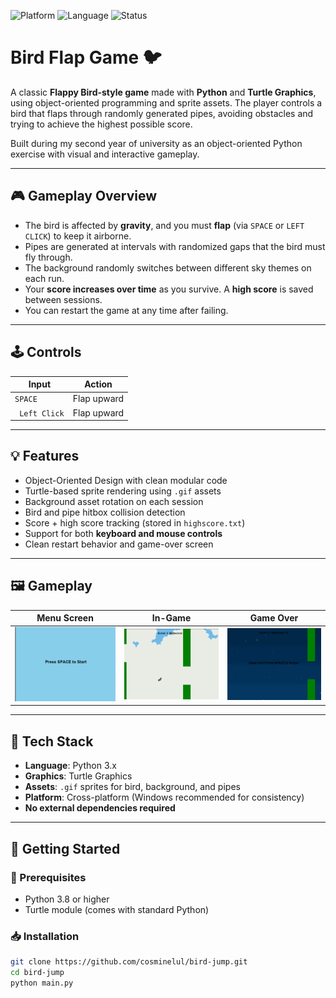 ![Platform](https://img.shields.io/badge/platform-Windows-blue.svg)
![Language](https://img.shields.io/badge/language-Python-blue.svg)
![Status](https://img.shields.io/badge/status-finished-success)
# Bird Flap Game 🐦

A classic **Flappy Bird-style game** made with **Python** and **Turtle Graphics**, using object-oriented programming and sprite assets. The player controls a bird that flaps through randomly generated pipes, avoiding obstacles and trying to achieve the highest possible score.

Built during my second year of university as an object-oriented Python exercise with visual and interactive gameplay.

---

## 🎮 Gameplay Overview

- The bird is affected by **gravity**, and you must **flap** (via `SPACE` or `LEFT CLICK`) to keep it airborne.
- Pipes are generated at intervals with randomized gaps that the bird must fly through.
- The background randomly switches between different sky themes on each run.
- Your **score increases over time** as you survive. A **high score** is saved between sessions.
- You can restart the game at any time after failing.

---

## 🕹 Controls

| Input        | Action               |
|--------------|----------------------|
| `SPACE`      | Flap upward          |
|` Left Click`   | Flap upward          |

---

## 💡 Features

- Object-Oriented Design with clean modular code
- Turtle-based sprite rendering using `.gif` assets
- Background asset rotation on each session
- Bird and pipe hitbox collision detection
- Score + high score tracking (stored in `highscore.txt`)
- Support for both **keyboard and mouse controls**
- Clean restart behavior and game-over screen

---

## 🖼 Gameplay

| Menu Screen                          | In-Game                             | Game Over                         |
|-------------------------------------|-------------------------------------|-----------------------------------|
| ![Menu](GameCaptures/GameCapture3.png)    | ![Gameplay](GameCaptures/GameCapture2.png)| ![Game Over](GameCaptures/GameCapture4.png)|


---

## 🧱 Tech Stack

- **Language**: Python 3.x
- **Graphics**: Turtle Graphics
- **Assets**: `.gif` sprites for bird, background, and pipes
- **Platform**: Cross-platform (Windows recommended for consistency)
- **No external dependencies required**

---

## 🚀 Getting Started

### 🧰 Prerequisites

- Python 3.8 or higher
- Turtle module (comes with standard Python)

### 📥 Installation

```bash
git clone https://github.com/cosminelul/bird-jump.git
cd bird-jump
python main.py
